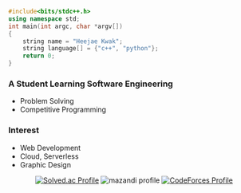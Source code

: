 ```c++
#include<bits/stdc++.h>
using namespace std;
int main(int argc, char *argv[])
{
    string name = "Heejae Kwak";
    string language[] = {"c++", "python"};
    return 0;
}
```


### A Student Learning Software Engineering

* Problem Solving
* Competitive Programming


### Interest

* Web Development
* Cloud, Serverless 
* Graphic Design


<div align=center>

[![Solved.ac Profile](http://mazassumnida.wtf/api/v2/generate_badge?boj=ControlCaret)](https://solved.ac/ControlCaret)
![mazandi profile](http://mazandi.herokuapp.com/api?handle=ControlCaret&theme=warm)
[![CodeForces Profile](https://cf.leed.at?id=ControlCaret)](https://codeforces.com/profile/ControlCaret)

</div>
